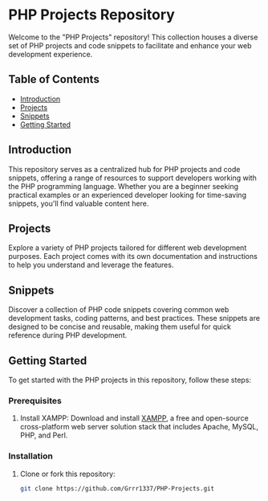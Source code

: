 # PHP Projects Repository

Welcome to the "PHP Projects" repository! This collection houses a diverse set of PHP projects and code snippets to facilitate and enhance your web development experience.

## Table of Contents

- [Introduction](#introduction)
- [Projects](#projects)
- [Snippets](#snippets)
- [Getting Started](#getting-started)


## Introduction

This repository serves as a centralized hub for PHP projects and code snippets, offering a range of resources to support developers working with the PHP programming language. Whether you are a beginner seeking practical examples or an experienced developer looking for time-saving snippets, you'll find valuable content here.

## Projects

Explore a variety of PHP projects tailored for different web development purposes. Each project comes with its own documentation and instructions to help you understand and leverage the features.

## Snippets

Discover a collection of PHP code snippets covering common web development tasks, coding patterns, and best practices. These snippets are designed to be concise and reusable, making them useful for quick reference during PHP development.

## Getting Started

To get started with the PHP projects in this repository, follow these steps:

### Prerequisites

1. Install XAMPP: Download and install [XAMPP](https://www.apachefriends.org/index.html), a free and open-source cross-platform web server solution stack that includes Apache, MySQL, PHP, and Perl.

### Installation

1. Clone or fork this repository:

   ```bash
   git clone https://github.com/Grrr1337/PHP-Projects.git
   ```
